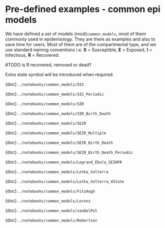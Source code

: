# Pre-defined examples - common epi models 

We have defined a set of models {mod}`common_models`, most of them commonly used in epidemiology. They are there
as examples and also to save time for users. Most of them are of the
compartmental type, and we use standard naming conventions i.e. **S** =
Susceptible, **E** = Exposed, **I** = Infectious, **R** = Recovered.

#TODO is R recovered, removed or dead? 

Extra state symbol will be introduced when required.

{doc}`../notebooks/common_models/SIS`

{doc}`../notebooks/common_models/SIS_Periodic`

{doc}`../notebooks/common_models/SIR`

{doc}`../notebooks/common_models/SIR_Birth_Death`

{doc}`../notebooks/common_models/SEIR`

{doc}`../notebooks/common_models/SEIR_Multiple`

{doc}`../notebooks/common_models/SEIR_Birth_Death`

{doc}`../notebooks/common_models/SEIR_Birth_Death_Periodic`

{doc}`../notebooks/common_models/Legrand_Ebola_SEIHFR`

{doc}`../notebooks/common_models/Lotka_Volterra`

{doc}`../notebooks/common_models/Lotka_Volterra_4State`

{doc}`../notebooks/common_models/FitzHugh`

{doc}`../notebooks/common_models/Lorenz`

{doc}`../notebooks/common_models/vanDelPol`

{doc}`../notebooks/common_models/Robertson`

